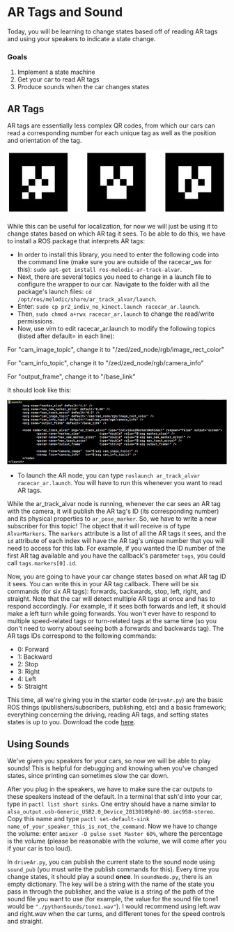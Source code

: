 # AR Tags and Sound

Today, you will be learning to change states based off of reading AR tags and using your speakers to indicate a state change. 

### Goals
1. Implement a state machine
2. Get your car to read AR tags
3. Produce sounds when the car changes states

## AR Tags

AR tags are essentially less complex QR codes, from which our cars can read a corresponding number for each unique tag as well as the position and orientation of the tag. 

![arTag](artagsEx.png)

While this can be useful for localization, for now we will just be using it to change states based on which AR tag it sees. To be able to do this, we have to install a ROS package that interprets AR tags: 

* In order to install this library, you need to enter the following code into the command line (make sure you are outside of the racecar_ws for this): `sudo apt-get install ros-melodic-ar-track-alvar`. 
* Next, there are several topics you need to change in a launch file to configure the wrapper to our car. 
Navigate to the folder with all the package's launch files: `cd /opt/ros/melodic/share/ar_track_alvar/launch`. 
* Enter: `sudo cp pr2_indiv_no_kinect.launch racecar_ar.launch`. 
* Then, `sudo chmod a+rwx racecar_ar.launch` to change the read/write permissions. 
* Now, use vim to edit racecar\_ar.launch to modify the following topics (listed after default= in each line):

For "cam\_image\_topic", change it to "/zed/zed\_node/rgb/image\_rect\_color" 

For "cam\_info\_topic", change it to "/zed/zed\_node/rgb/camera\_info" 

For "output_frame", change it to "/base\_link" 

It should look like this:

![launchFile](launch.png)

* To launch the AR node, you can type `roslaunch ar_track_alvar racecar_ar.launch`. You will have to run this whenever you want to read AR tags.

While the ar\_track\_alvar node is running, whenever the car sees an AR tag with the camera, it will publish the AR tag's ID (its corresponding number) and its physical properties to `ar_pose_marker`. So, we have to write a new subscriber for this topic! The object that it will receive is of type `AlvarMarkers`. The `markers` attribute is a list of all the AR tags it sees, and the `id` attribute of each index will have the AR tag's unique number that you will need to access for this lab. For example, if you wanted the ID number of the first AR tag available and you have the callback's parameter `tags`, you could call `tags.markers[0].id`.

Now, you are going to have your car change states based on what AR tag ID it sees. You can write this in your AR tag callback. There will be six commands (for six AR tags): forwards, backwards, stop, left, right, and straight. Note that the car will detect multiple AR tags at once and has to respond accordingly. For example, if it sees both forwards and left, it should make a left turn while going forwards. You won't ever have to respond to multiple speed-related tags or turn-related tags at the same time (so you don't need to worry about seeing both a forwards and backwards tag). The AR tags IDs correspond to the following commands:

* 0: Forward
* 1: Backward
* 2: Stop
* 3: Right
* 4: Left
* 5: Straight

This time, all we're giving you in the starter code (`driveAr.py`) are the basic ROS things (publishers/subscribers, publishing, etc) and a basic framework; everything concerning the driving, reading AR tags, and setting states states is up to you. Download the code [here](https://drive.google.com/drive/folders/189Vf5-P4p2II1ifWEnZYnswWQXXD_P18?usp=sharing).

## Using Sounds

We've given you speakers for your cars, so now we will be able to play sounds! This is helpful for debugging and knowing when you've changed states, since printing can sometimes slow the car down. 

After you plug in the speakers, we have to make sure the car outputs to these speakers instead of the default. In a terminal that ssh'd into your car, type in `pactl list short sinks`. One entry should have a name similar to `alsa_output.usb-Generic_USB2.0_Device_20130100ph0-00.iec958-stereo`. Copy this name and type `pactl set-default-sink name_of_your_speaker_this_is_not_the_command`. Now we have to change the volume: enter `amixer -D pulse sset Master 60%`, where the percentage is the volume (please be reasonable with the volume, we will come after you if your car is too loud).

In `driveAr.py`, you can publish the current state to the sound node using `sound_pub` (you must write the publish commands for this). Every time you change states, it should play a sound __once__.  In `soundNode.py`, there is an empty dictionary. The key will be a string with the name of the state you pass in through the publisher, and the value is a string of the path of the sound file you want to use (for example, the value for the sound file tone1 would be `"./pythonSounds/tone1.wav"`). I would recommend using left.wav and right.wav when the car turns, and different tones for the speed controls and straight.
